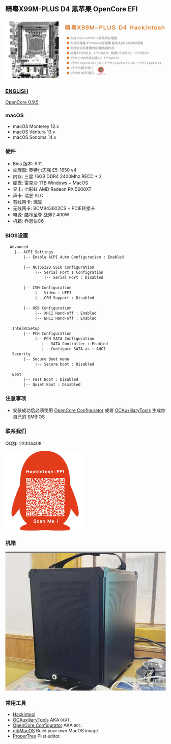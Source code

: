 ## 精粤X99M-PLUS D4  黑苹果 OpenCore EFI

<img src="ScreenShot/X99M.jpg" alt="image" style="zoom:50%;" />

### [ENGLISH](README.en.md)

[OpenCore 0.9.5](https://github.com/acidanthera/OpenCorePkg)

### macOS

- macOS Monterey 12.x
- macOS Ventura  13.x 
- macOS Sonoma 14.x

### 硬件

- Bios 版本: 5.11
- 处理器: 英特尔志强 E5-1650 v4
- 内存: 三星 16GB DDR4 2400Mhz RECC * 2
- 硬盘: 雷克沙 1TB Windows + MacOS
- 显卡: 七彩虹 AMD Radeon RX 5600XT 
- 声卡: 瑞昱 ALC
- 有线网卡:  瑞昱
- 无线网卡: BCM943602CS + PCIE转接卡
- 电源: 酷冷至尊 战斧2 400W
- 机箱: 乔思伯C6

### BIOS设置

```
  Advanced
    |-- ACPI Settings
	    |-- Enable ACPI Auto Configuration : Enabled
	         
	    |-- NCT5532D SSIO Configuration   
	         |-- Serial Port 1 Configration
	             |-- Serial Port : Disabled
	             
	    |-- CSM Configuration
	         |-- Video : UEFI
             |-- CSM Support : Disabled
           
        |-- USB Configuration
             |-- XHCI Hand-off : Enabled
             |-- EHCI Hand-off : Enabled
           
   IntelRCSetup
        |-- PCH Configuration
             |-- PCH SATA Configuration
                |-- SATA Controller : Enabled
                |-- Configure SATA as : AHCI
   Security
        |-- Secure Boot menu
             |-- Secure boot : Disabled
        
   Boot
        |-- Fast Boot : Disabled
        |-- Quiet Boot : Disabled
```

### 注意事项

 - 安装成功后必须使用 [OpenCore Configurator](https://mackie100projects.altervista.org/opencore-configurator/) 或者 [OCAuxiliaryTools](https://github.com/ic005k/OCAuxiliaryTools) 生成你自己的 SMBIOS


### 联系我们

QQ群: 23304408

![image](ScreenShot/QRCode.png)

### 机箱

<img src="ScreenShot/CASE.jpg" alt="image" style="zoom:50%;" />



### 常用工具

- [Hackintool](https://github.com/headkaze/Hackintool) 
- [OCAuxiliaryTools](https://github.com/ic005k/OCAuxiliaryTools) AKA `OCAT`.
- [OpenCore Configurator](https://mackie100projects.altervista.org/opencore-configurator/) AKA `OCC`.
- [gibMacOS](https://github.com/corpnewt/gibMacOS) Build your own MacOS image.
- [ProperTree](https://github.com/corpnewt/ProperTree) Plist editor.